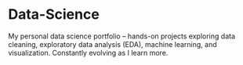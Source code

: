 # Data-Science
My personal data science portfolio – hands-on projects exploring data cleaning, exploratory data analysis (EDA), machine learning, and visualization. Constantly evolving as I learn more.
